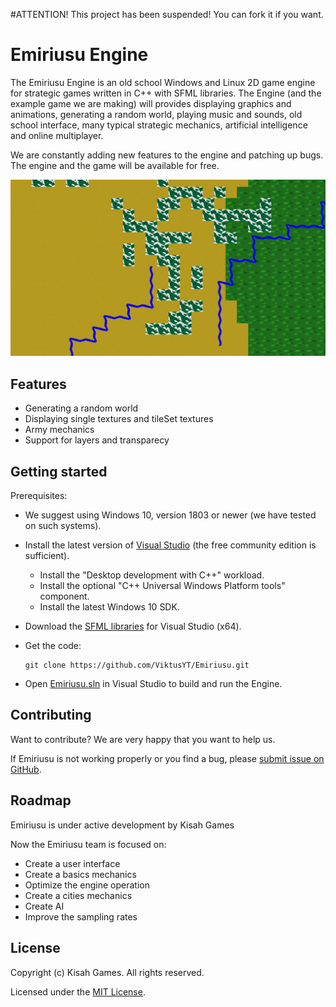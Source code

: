 #ATTENTION!
This project has been suspended! You can fork it if you want.

# Emiriusu Engine
The Emiriusu Engine is an old school Windows and Linux 2D game engine for strategic games written in C++ with SFML libraries. The Engine (and the example game we are making) will provides displaying graphics and animations, generating a random world, playing music and sounds, old school interface, many typical strategic mechanics, artificial intelligence and online multiplayer.

We are constantly adding new features to the engine and patching up bugs. The engine and the game will be available for free.


  ![Emiriusu Screenshot](docs/images/gameSS.png)

## Features
- Generating a random world
- Displaying single textures and tileSet textures
- Army mechanics
- Support for layers and transparecy

## Getting started
Prerequisites:
- We suggest using Windows 10, version 1803 or newer (we have tested on such systems).
- Install the latest version of [Visual Studio](https://developer.microsoft.com/en-us/windows/downloads) (the free community edition is sufficient).
  - Install the "Desktop development with C++" workload.
  - Install the optional "C++ Universal Windows Platform tools" component.
  - Install the latest Windows 10 SDK.

  
- Download the [SFML libraries](https://www.sfml-dev.org/download/sfml/2.5.1/) for Visual Studio (x64).

- Get the code:
    ```
    git clone https://github.com/ViktusYT/Emiriusu.git
    ```

- Open [Emiriusu.sln](Emiriusu.sln) in Visual Studio to build and run the Engine.

## Contributing
Want to contribute? We are very happy that you want to help us.

If Emiriusu is not working properly or you find a bug, please [submit issue on GitHub](https://github.com/ViktusYT/Emiriusu/issues).

## Roadmap
Emiriusu is under active development by Kisah Games

Now the Emiriusu team is focused on:
- Create a user interface
- Create a basics mechanics
- Optimize the engine operation
- Create a cities mechanics
- Create AI
- Improve the sampling rates

## License
Copyright (c) Kisah Games. All rights reserved.

Licensed under the [MIT License](./LICENSE).
